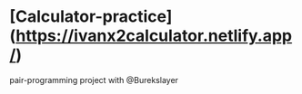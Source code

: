 # [Calculator-practice] (https://ivanx2calculator.netlify.app/)
pair-programming project with @Burekslayer
